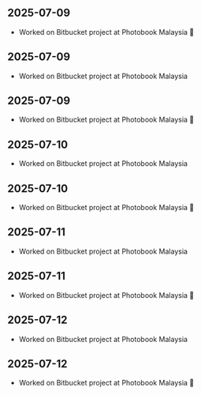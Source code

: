 ## 2025-07-09
- Worked on Bitbucket project at Photobook Malaysia 💼

## 2025-07-09
- Worked on Bitbucket project at Photobook Malaysia

## 2025-07-09
- Worked on Bitbucket project at Photobook Malaysia 💼

## 2025-07-10
- Worked on Bitbucket project at Photobook Malaysia

## 2025-07-10
- Worked on Bitbucket project at Photobook Malaysia 💼

## 2025-07-11
- Worked on Bitbucket project at Photobook Malaysia

## 2025-07-11
- Worked on Bitbucket project at Photobook Malaysia 💼

## 2025-07-12
- Worked on Bitbucket project at Photobook Malaysia

## 2025-07-12
- Worked on Bitbucket project at Photobook Malaysia 💼

